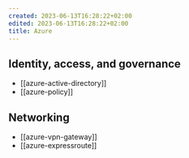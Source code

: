 ```yaml
---
created: 2023-06-13T16:28:22+02:00
edited: 2023-06-13T16:28:22+02:00
title: Azure
---
```


## Identity, access, and governance

- [[azure-active-directory]]
- [[azure-policy]]

## Networking

- [[azure-vpn-gateway]]
- [[azure-expressroute]]
